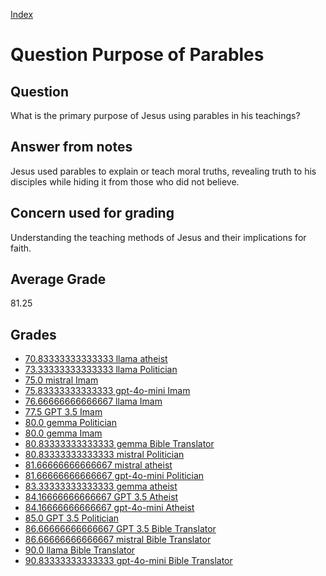 
[Index](../../index.md)
# Question Purpose of Parables
## Question
What is the primary purpose of Jesus using parables in his teachings?

## Answer from notes
Jesus used parables to explain or teach moral truths, revealing truth to his disciples while hiding it from those who did not believe.

## Concern used for grading
Understanding the teaching methods of Jesus and their implications for faith.

## Average Grade
81.25

## Grades
 * [70.83333333333333 llama atheist](../answers/llama_atheist/Purpose_of_Parables.md)
 * [73.33333333333333 llama Politician](../answers/llama_Politician/Purpose_of_Parables.md)
 * [75.0 mistral Imam](../answers/mistral_Imam/Purpose_of_Parables.md)
 * [75.83333333333333 gpt-4o-mini Imam](../answers/gpt-4o-mini_Imam/Purpose_of_Parables.md)
 * [76.66666666666667 llama Imam](../answers/llama_Imam/Purpose_of_Parables.md)
 * [77.5 GPT 3.5 Imam](../answers/GPT_3.5_Imam/Purpose_of_Parables.md)
 * [80.0 gemma Politician](../answers/gemma_Politician/Purpose_of_Parables.md)
 * [80.0 gemma Imam](../answers/gemma_Imam/Purpose_of_Parables.md)
 * [80.83333333333333 gemma Bible Translator](../answers/gemma_Bible_Translator/Purpose_of_Parables.md)
 * [80.83333333333333 mistral Politician](../answers/mistral_Politician/Purpose_of_Parables.md)
 * [81.66666666666667 mistral atheist](../answers/mistral_atheist/Purpose_of_Parables.md)
 * [81.66666666666667 gpt-4o-mini Politician](../answers/gpt-4o-mini_Politician/Purpose_of_Parables.md)
 * [83.33333333333333 gemma atheist](../answers/gemma_atheist/Purpose_of_Parables.md)
 * [84.16666666666667 GPT 3.5 Atheist](../answers/GPT_3.5_Atheist/Purpose_of_Parables.md)
 * [84.16666666666667 gpt-4o-mini Atheist](../answers/gpt-4o-mini_Atheist/Purpose_of_Parables.md)
 * [85.0 GPT 3.5 Politician](../answers/GPT_3.5_Politician/Purpose_of_Parables.md)
 * [86.66666666666667 GPT 3.5 Bible Translator](../answers/GPT_3.5_Bible_Translator/Purpose_of_Parables.md)
 * [86.66666666666667 mistral Bible Translator](../answers/mistral_Bible_Translator/Purpose_of_Parables.md)
 * [90.0 llama Bible Translator](../answers/llama_Bible_Translator/Purpose_of_Parables.md)
 * [90.83333333333333 gpt-4o-mini Bible Translator](../answers/gpt-4o-mini_Bible_Translator/Purpose_of_Parables.md)
